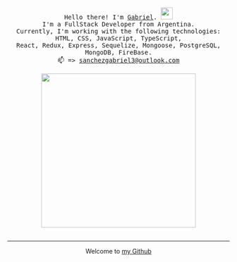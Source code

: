 <p align="center">
  <br>
  <samp>Hello there!
    I'm <a href="https://www.linkedin.com/in/gabriel-sanchez-8aa091226">Gabriel</a>.<samp>
    <img src="https://i.pinimg.com/originals/a9/36/c2/a936c2d173cb4af7a620d41222ab856a.gif" width="27px" />
  <br>
    I'm a FullStack Developer from Argentina.
  <br>
    Currently, I'm working with the following technologies: HTML, CSS, JavaScript, TypeScript,
    <br>
    React, Redux, Express, Sequelize, Mongoose, PostgreSQL, MongoDB, FireBase.
    <br>
    📫 => <a href="mailto:gabrielignaciosanchez99@gmail.com">sanchezgabriel3@outlook.com</a>
  <br>
  <br>
  <img src="https://64.media.tumblr.com/2d0af9c90d1b1107313cc20bda01548a/tumblr_outwxnanpp1u79o2lo1_1280.gifv" width="350" />
  <br>
  <br>

  
  
------------
<p align="center">Welcome to <a href="https://github.com/gabrielwnk">my Github</a></p>
 </p>

